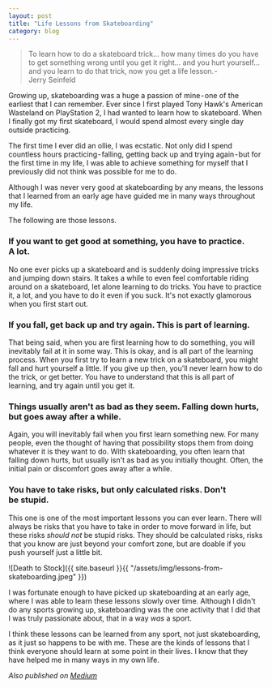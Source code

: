 ```yaml
---
layout: post
title: "Life Lessons from Skateboarding"
category: blog
---
```


> To learn how to do a skateboard trick… how many times do you have to get something wrong until you get it right… and you hurt yourself… and you learn to do that trick, now you get a life lesson. - Jerry Seinfeld

Growing up, skateboarding was a huge a passion of mine - one of the earliest that I can remember. Ever since I first played Tony Hawk's American Wasteland on PlayStation 2, I had wanted to learn how to skateboard. When I finally got my first skateboard, I would spend almost every single day outside practicing. 

The first time I ever did an ollie, I was ecstatic. Not only did I spend countless hours practicing - falling, getting back up and trying again - but for the first time in my life, I was able to achieve something for myself that I previously did not think was possible for me to do.

Although I was never very good at skateboarding by any means, the lessons that I learned from an early age have guided me in many ways throughout my life. 

The following are those lessons.

### If you want to get good at something, you have to practice. A lot.

No one ever picks up a skateboard and is suddenly doing impressive tricks and jumping down stairs. It takes a while to even feel comfortable riding around on a skateboard, let alone learning to do tricks. You have to practice it, a lot, and you have to do it even if you suck. It's not exactly glamorous when you first start out.

### If you fall, get back up and try again. This is part of learning.

That being said, when you are first learning how to do something, you will inevitably fail at it in some way. This is okay, and is all part of the learning process. When you first try to learn a new trick on a skateboard, you might fall and hurt yourself a little. If you give up then, you'll never learn how to do the trick, or get better. You have to understand that this is all part of learning, and try again until you get it. 

### Things usually aren't as bad as they seem. Falling down hurts, but goes away after a while.

Again, you will inevitably fail when you first learn something new. For many people, even the thought of having that possibility stops them from doing whatever it is they want to do. With skateboarding, you often learn that falling down hurts, but usually isn't as bad as you initially thought. Often, the initial pain or discomfort goes away after a while.

### You have to take risks, but only calculated risks. Don't be stupid.

This one is one of the most important lessons you can ever learn. There will always be risks that you have to take in order to move forward in life, but these risks *should not* be stupid risks. They should be calculated risks, risks that you know are just beyond your comfort zone, but are doable if you push yourself just a little bit.

![Death to Stock]({{ site.baseurl }}{{ "/assets/img/lessons-from-skateboarding.jpeg" }})

I was fortunate enough to have picked up skateboarding at an early age, where I was able to learn these lessons slowly over time. Although I didn't do any sports growing up, skateboarding was the one activity that I did that I was truly passionate about, that in a way *was* a sport. 

I think these lessons can be learned from  any sport, not just skateboarding, as it just so happens to be with me. These are the kinds of lessons that I think everyone should learn at some point in their lives. I know that they have helped me in many ways in my own life.

*Also published on [Medium](https://medium.com/@LeNPaul/life-lessons-from-skateboarding-2f3e304355ab)*
